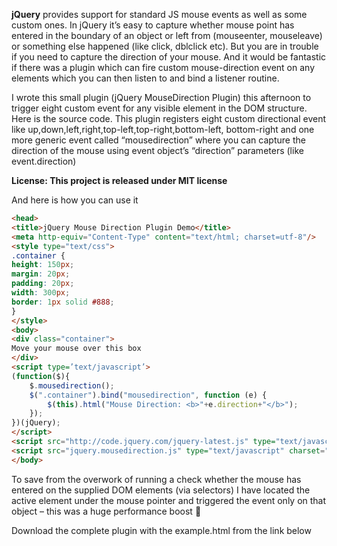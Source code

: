 **jQuery** provides support for standard JS mouse events as well as some custom ones. In jQuery it’s easy to capture whether mouse point has entered in the boundary of an object or left from (mouseenter, mouseleave) or something else happened (like click, dblclick etc). But you are in trouble if you need to capture the direction of your mouse. And it would be fantastic if there was a plugin which can fire custom mouse-direction event on any elements which you can then listen to and bind a listener routine.

I wrote this small plugin (jQuery MouseDirection Plugin) this afternoon to trigger eight custom event for any visible element in the DOM structure. Here is the source code. This plugin registers eight custom directional event like up,down,left,right,top-left,top-right,bottom-left, bottom-right and one more generic event called “mousedirection” where you can capture the direction of the mouse using event object’s “direction” parameters (like event.direction)

**License: This project is released under MIT license**

And here is how you can use it

```html
<head>
<title>jQuery Mouse Direction Plugin Demo</title>
<meta http-equiv="Content-Type" content="text/html; charset=utf-8"/>
<style type="text/css">
.container {
height: 150px;
margin: 20px;
padding: 20px;
width: 300px;
border: 1px solid #888;
}
</style>
<body>
<div class="container">
Move your mouse over this box
</div>
<script type=’text/javascript’>
(function($){
	$.mousedirection();
	$(".container").bind("mousedirection", function (e) {
		$(this).html("Mouse Direction: <b>"+e.direction+"</b>");
	});
})(jQuery);
</script>
<script src="http://code.jquery.com/jquery-latest.js" type="text/javascript" charset="utf-8"></script>
<script src="jquery.mousedirection.js" type="text/javascript" charset="utf-8"></script>
</body>
```

To save from the overwork of running a check whether the mouse has entered on the supplied DOM elements (via selectors) I have located the active element under the mouse pointer and triggered the event only on that object – this was a huge performance boost 🙂

Download the complete plugin with the example.html from the link below